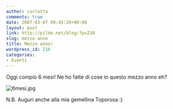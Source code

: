 ```yaml
---
author: carlotta
comments: true
date: 2007-03-07 09:45:29+00:00
layout: post
link: http://pilde.net/blog/?p=210
slug: mezzo-anno
title: Mezzo anno!
wordpress_id: 210
categories:
- Eventi
---
```


Oggi compio 6 mesi! Ne ho fatte di cose in questo mezzo anno eh?

![6mesi.jpg]({{baseurl}}/uploads/2007/03/6mesi.jpg)




N.B. Auguri anche alla mia gemellina Toporosa :)



